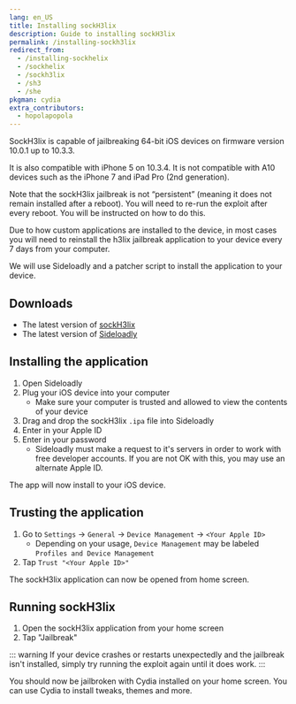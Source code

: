 ```yaml
---
lang: en_US
title: Installing sockH3lix
description: Guide to installing sockH3lix
permalink: /installing-sockh3lix
redirect_from:
  - /installing-sockhelix
  - /sockhelix
  - /sockh3lix
  - /sh3
  - /she
pkgman: cydia
extra_contributors:
  - hopolapopola
---
```


SockH3lix is capable of jailbreaking 64-bit iOS devices on firmware version 10.0.1 up to 10.3.3.

It is also compatible with iPhone 5 on 10.3.4. It is not compatible with A10 devices such as the iPhone 7 and iPad Pro (2nd generation).

Note that the sockH3lix jailbreak is not “persistent” (meaning it does not remain installed after a reboot). You will need to re-run the exploit after every reboot. You will be instructed on how to do this.

Due to how custom applications are installed to the device, in most cases you will need to reinstall the h3lix jailbreak application to your device every 7 days from your computer.

We will use Sideloadly and a patcher script to install the application to your device.

## Downloads

- The latest version of [sockH3lix](https://github.com/SongXiaoXi/sockH3lix/releases/latest)
- The latest version of [Sideloadly](https://sideloadly.io/)

## Installing the application

1. Open Sideloadly
1. Plug your iOS device into your computer
    - Make sure your computer is trusted and allowed to view the contents of your device
1. Drag and drop the sockH3lix `.ipa` file into Sideloadly
1. Enter in your Apple ID
1. Enter in your password
    - Sideloadly must make a request to it's servers in order to work with free developer accounts. If you are not OK with this, you may use an alternate Apple ID.

The app will now install to your iOS device.

## Trusting the application

1. Go to `Settings` -> `General` -> `Device Management` -> `<Your Apple ID>`
    - Depending on your usage, `Device Management` may be labeled `Profiles and Device Management`
1. Tap `Trust "<Your Apple ID>"`

The sockH3lix application can now be opened from home screen.

## Running sockH3lix

1. Open the sockH3lix application from your home screen
1. Tap "Jailbreak"

::: warning
If your device crashes or restarts unexpectedly and the jailbreak isn't installed, simply try running the exploit again until it does work.
:::

You should now be jailbroken with Cydia installed on your home screen. You can use Cydia to install <router-link to="/faq/#what-are-tweaks">tweaks</router-link>, themes and more.

